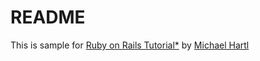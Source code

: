 # README

This is sample for [Ruby on Rails Tutorial*](http://railstutorial.ru)
by [Michael Hartl](http://michaelhartl.com)
